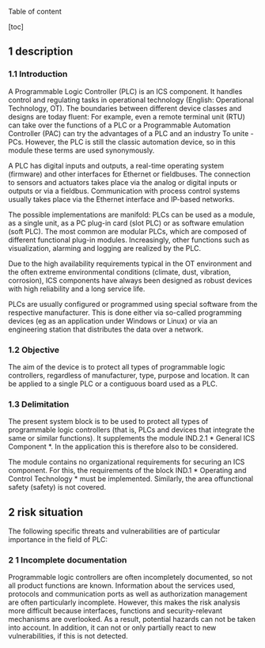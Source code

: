Table of content

[toc]
 
1 description
--------------

### 1.1 Introduction

A Programmable Logic Controller (PLC) is an ICS component. It handles control and regulating tasks in operational technology (English: Operational Technology, OT). The boundaries between different device classes and designs are today fluent: For example, even a remote terminal unit (RTU) can take over the functions of a PLC or a Programmable Automation Controller (PAC) can try the advantages of a PLC and an industry To unite -PCs. However, the PLC is still the classic automation device, so in this module these terms are used synonymously.

A PLC has digital inputs and outputs, a real-time operating system (firmware) and other interfaces for Ethernet or fieldbuses. The connection to sensors and actuators takes place via the analog or digital inputs or outputs or via a fieldbus. Communication with process control systems usually takes place via the Ethernet interface and IP-based networks.

The possible implementations are manifold: PLCs can be used as a module, as a single unit, as a PC plug-in card (slot PLC) or as software emulation (soft PLC). The most common are modular PLCs, which are composed of different functional plug-in modules. Increasingly, other functions such as visualization, alarming and logging are realized by the PLC.

Due to the high availability requirements typical in the OT environment and the often extreme environmental conditions (climate, dust, vibration, corrosion), ICS components have always been designed as robust devices with high reliability and a long service life.

PLCs are usually configured or programmed using special software from the respective manufacturer. This is done either via so-called programming devices (eg as an application under Windows or Linux) or via an engineering station that distributes the data over a network.

### 1.2 Objective

The aim of the device is to protect all types of programmable logic controllers, regardless of manufacturer, type, purpose and location. It can be applied to a single PLC or a contiguous board used as a PLC.

### 1.3 Delimitation

The present system block is to be used to protect all types of programmable logic controllers (that is, PLCs and devices that integrate the same or similar functions). It supplements the module IND.2.1 * General ICS Component *. In the application this is therefore also to be considered.

The module contains no organizational requirements for securing an ICS component. For this, the requirements of the block IND.1 * Operating and Control Technology * must be implemented. Similarly, the area of ​​functional safety (safety) is not covered.

2 risk situation
-----------------

The following specific threats and vulnerabilities are of particular importance in the field of PLC:

### 2 1 Incomplete documentation

Programmable logic controllers are often incompletely documented, so not all product functions are known. Information about the services used, protocols and communication ports as well as authorization management are often particularly incomplete. However, this makes the risk analysis more difficult because interfaces, functions and security-relevant mechanisms are overlooked. As a result, potential hazards can not be taken into account. In addition, it can not or only partially react to new vulnerabilities, if this is not detected.
